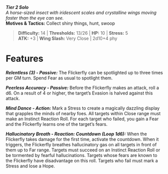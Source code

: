 ***Tier 2 Solo***  
*A horse-sized insect with iridescent scales and crystalline wings moving faster than the eye can see.*  
**Motives & Tactics:** Collect shiny things, hunt, swoop

> **Difficulty:** 14 | **Thresholds:** 13/26 | **HP:** 10 | **Stress:** 5  
> **ATK:** +3 | **Wing Slash:** Very Close | 2d10+4 phy  

# Features

***Relentless (3) - Passive:*** The Flickerfly can be spotlighted up to three times per GM turn. Spend Fear as usual to spotlight them.

***Peerless Accuracy - Passive:*** Before the Flickerfly makes an attack, roll a d6. On a result of 4 or higher, the target’s Evasion is halved against this attack.

***Mind Dance - Action:*** Mark a Stress to create a magically dazzling display that grapples the minds of nearby foes. All targets within Close range must make an Instinct Reaction Roll. For each target who failed, you gain a Fear and the Flickerfly learns one of the target’s fears.

***Hallucinatory Breath - Reaction: Countdown (Loop 1d6):*** When the Flickerfly takes damage for the first time, activate the countdown. When it triggers, the Flickerfly breathes hallucinatory gas on all targets in front of them up to Far range. Targets must succeed on an Instinct Reaction Roll or be tormented by fearful hallucinations. Targets whose fears are known to the Flickerfly have disadvantage on this roll. Targets who fail must mark a Stress and lose a Hope.
